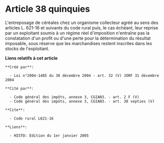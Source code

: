 # Article 38 quinquies

L'entreposage de céréales chez un organisme collecteur agréé au sens des articles L. 621-16 et suivants du code rural puis,
le cas échéant, leur reprise par un exploitant soumis à un régime réel d'imposition n'entraîne pas la constatation d'un
profit ou d'une perte pour la détermination du résultat imposable, sous réserve que les marchandises restent inscrites dans
les stocks de l'exploitant.

**Liens relatifs à cet article**

	**Créé par**:

	  - Loi n°2004-1485 du 30 décembre 2004 - art. 32 (V) JORF 31 décembre 2004

	**Cité par**:

	  - Code général des impôts, annexe 3, CGIAN3. - art. 2 F (V)
	  - Code général des impôts, annexe 3, CGIAN3. - art. 38 septies (V)

	**Cite**:

	  - Code rural L621-16

	**Liens**:

	  - HISTO: Edition du 1er janvier 2005
